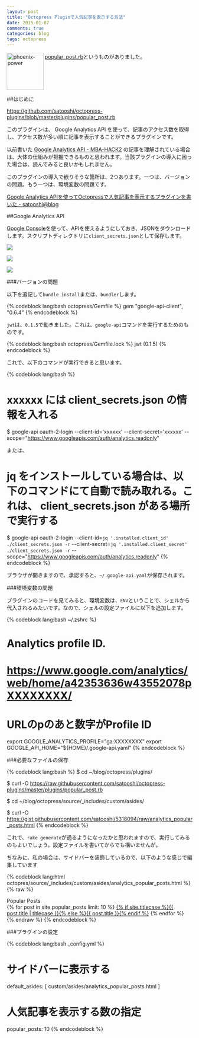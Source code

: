 ```yaml
---
layout: post
title: "Octopress Pluginで人気記事を表示する方法"
date: 2015-01-07
comments: true
categories: blog
tags: octopress
---
```

<img src="{{ root_url }}/images/more.png" alt="phoenix-power" align="left" width="100" height="100">[popular_post.rb](https://github.com/satooshi/octopress-plugins/blob/master/plugins/popular_post.rb)というものがありました。<!--more--><br clear="all">

##はじめに

https://github.com/satooshi/octopress-plugins/blob/master/plugins/popular_post.rb

このプラグインは、 Google Analytics API を使って、記事のアクセス数を取得し、アクセス数が多い順に記事を表示することができるプラグインです。

以前書いた <a href="http://syui.github.io/blog/2014/12/28/google-analytics-2014/" target="_blank">Google Analytics API - MBA-HACK2</a> の記事を理解されている場合は、大体の仕組みが把握できるものと思われます。当該プラグインの導入に困った場合は、読んでみると良いかもしれません。

このプラグインの導入で嵌りそうな箇所は、2つあります。一つは、バージョンの問題。もう一つは、環境変数の問題です。


<a href="http://blog.satooshi.jp/blog/2013/04/05/octopress-popular-post-plugin-based-on-google-analytics-api/" target="_blank">Google Analytics APIを使ってOctopressで人気記事を表示するプラグインを書いた - satooshi@blog</a>

##Google Analytics API

[Google Console](https://code.google.com/apis/console/)を使って、APIを使えるようにしておき、JSONをダウンロードします。スクリプトディレクトリに`client_secrets.json`として保存します。

![](http://lh3.ggpht.com/-cS_i9Nfu5bs/VJ-vw6aQo-I/AAAAAAAAAM0/MrDsrCjqIiQ/%2525E3%252582%2525B9%2525E3%252582%2525AF%2525E3%252583%2525AA%2525E3%252583%2525BC%2525E3%252583%2525B3%2525E3%252582%2525B7%2525E3%252583%2525A7%2525E3%252583%252583%2525E3%252583%252588%2525201.png)

![](http://lh3.ggpht.com/-txBeuq2Zmnw/VJ-vxVZePzI/AAAAAAAAAM4/BZK5yKKijZE/%2525E3%252582%2525B9%2525E3%252582%2525AF%2525E3%252583%2525AA%2525E3%252583%2525BC%2525E3%252583%2525B3%2525E3%252582%2525B7%2525E3%252583%2525A7%2525E3%252583%252583%2525E3%252583%252588%2525201.png)

![](http://lh4.ggpht.com/-8zVc2PQtiLc/VJ-vwS4bXEI/AAAAAAAAAMs/FydjN9B655c/%2525E3%252582%2525B9%2525E3%252582%2525AF%2525E3%252583%2525AA%2525E3%252583%2525BC%2525E3%252583%2525B3%2525E3%252582%2525B7%2525E3%252583%2525A7%2525E3%252583%252583%2525E3%252583%252588%2525201.png)


###バージョンの問題

以下を追記して`bundle install`または、`bundler`します。

{% codeblock lang:bash octopress/Gemfile %}
gem "google-api-client", "0.6.4"
{% endcodeblock %}

`jwt`は、`0.1.5`で動きました。これは、`google-api`コマンドを実行するためのものです。

{% codeblock lang:bash octopress/Gemfile.lock %}
jwt (0.1.5)
{% endcodeblock %}

これで、以下のコマンドが実行できると思います。

{% codeblock lang:bash %}
# xxxxxx には client_secrets.json の情報を入れる
$ google-api oauth-2-login --client-id='xxxxxx' --client-secret='xxxxxx' --scope="https://www.googleapis.com/auth/analytics.readonly"

または、

# jq をインストールしている場合は、以下のコマンドにて自動で読み取れる。これは、 client_secrets.json がある場所で実行する
$ google-api oauth-2-login --client-id=`jq '.installed.client_id' ./client_secrets.json -r` --client-secret=`jq '.installed.client_secret' ./client_secrets.json -r` --scope="https://www.googleapis.com/auth/analytics.readonly"
{% endcodeblock %}

ブラウザが開きますので、承認すると、`~/.google-api.yaml`が保存されます。

###環境変数の問題

プラグインのコードを見てみると、環境変数は、`ENV`ということで、シェルから代入されるみたいです。なので、シェルの設定ファイルに以下を追加します。

{% codeblock lang:bash ~/.zshrc %}
# Analytics profile ID.
# https://www.google.com/analytics/web/home/a42353636w43552078pXXXXXXXX/
# URLのpのあと数字がProfile ID
export GOOGLE_ANALYTICS_PROFILE="ga:XXXXXXXX"
export GOOGLE_API_HOME="${HOME}/.google-api.yaml"
{% endcodeblock %}

###必要なファイルの保存

{% codeblock lang:bash %}
$ cd ~/blog/octopress/plugins/

$ curl -O https://raw.githubusercontent.com/satooshi/octopress-plugins/master/plugins/popular_post.rb

$ cd ~/blog/octopress/source/_includes/custom/asides/

$ curl -O https://gist.githubusercontent.com/satooshi/5318094/raw/analytics_popular_posts.html
{% endcodeblock %}

これで、`rake generate`が通るようになったかと思われますので、実行してみるのもよいでしょう。設定ファイルを書いてからでも構いませんが。

ちなみに、私の場合は、サイドバーを装飾しているので、以下のような感じで編集しています

{% codeblock lang:html octopres/source/_includes/custom/asides/analytics_popular_posts.html %}
{% raw %}
<section class="panel panel-default">
  <div class="panel-heading">
    <div class="panel-title">Popular Posts</div>
  </div>
  <div id="recent_posts" class="list-group">
    {% for post in site.popular_posts limit: 10 %}
    <a class="list-group-item {% if post.url == page.url %}active{% endif %}" href="{{ post.url }}">{% if site.titlecase %}{{ post.title | titlecase }}{% else %}{{ post.title }}{% endif %}</a>
    {% endfor %}
  </div>
</section>
{% endraw %}
{% endcodeblock %}

###プラグインの設定

{% codeblock lang:bash _config.yml %}
# サイドバーに表示する
default_asides: [ custom/asides/analytics_popular_posts.html ]

# 人気記事を表示する数の指定
popular_posts: 10
{% endcodeblock %}

